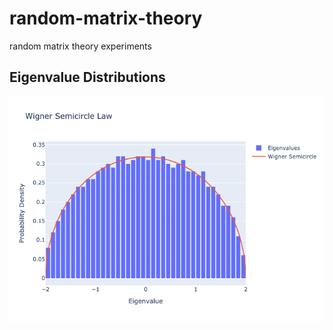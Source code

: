 # random-matrix-theory
random matrix theory experiments

## Eigenvalue Distributions
![wigner](images/wigner_semicircle.png)
